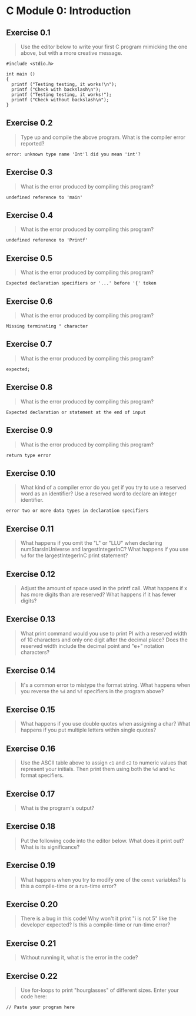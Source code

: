 # C Module 0: Introduction

## Exercise 0.1
> Use the editor below to write your first C program mimicking the one above, but with a more creative message.

```
#include <stdio.h>

int main () 
{
  printf ("Testing testing, it works!\n");
  printf ("Check with backslash\n");
  printf ("Testing testing, it works!");
  printf ("Check without backslash\n");
}
```

## Exercise 0.2
> Type up and compile the above program.
> What is the compiler error reported?
 ```
 error: unknown type name 'Int'l did you mean 'int'?
 ```


## Exercise 0.3
> What is the error produced by compiling this program?
 ```
 undefined reference to 'main'
 ```

## Exercise 0.4
> What is the error produced by compiling this program?
  ```
  undefined reference to 'Printf'
  ```
  

## Exercise 0.5
> What is the error produced by compiling this program?
  ```
  Expected declaration specifiers or '...' before '{' token 
  ```
  

## Exercise 0.6
> What is the error produced by compiling this program?
  ```
  Missing terminating " character
  ```

## Exercise 0.7
> What is the error produced by compiling this program?
  ```
  expected;
  ```

## Exercise 0.8
> What is the error produced by compiling this program?
  ```
  Expected declaration or statement at the end of input
  ```
## Exercise 0.9
> What is the error produced by compiling this program?
  ```
  return type error
  ```
  

## Exercise 0.10
> What kind of a compiler error do you get if you try to use a reserved word as an identifier? Use a reserved word to declare an integer identifier.
  ```
  error two or more data types in declaration specifiers
  ```

## Exercise 0.11
> What happens if you omit the "L" or "LLU" when declaring numStarsInUniverse and largestIntegerInC? What happens if you use `%d` for the largestIntegerInC print statement?

## Exercise 0.12
> Adjust the amount of space used in the printf call. What happens if x has more digits than are reserved? What happens if it has fewer digits?

## Exercise 0.13
> What print command would you use to print PI with a reserved width of 10 characters and only one digit after the decimal place? Does the reserved width include the decimal point and "e+" notation characters?

## Exercise 0.14
> It's a common error to mistype the format string. What happens when you reverse the `%d` and `%f` specifiers in the program above?

## Exercise 0.15
> What happens if you use double quotes when assigning a char? What happens if you put multiple letters within single quotes?

## Exercise 0.16
> Use the ASCII table above to assign `c1` and `c2` to numeric values that represent your initials. Then print them using both the `%d` and `%c` format specifiers.

## Exercise 0.17
> What is the program's output?

## Exercise 0.18
>  Put the following code into the editor below. What does it print out? What is its significance?

## Exercise 0.19
> What happens when you try to modify one of the `const` variables? Is this a compile-time or a run-time error?


## Exercise 0.20
> There is a bug in this code! Why won't it print "i is not 5" like the developer expected? Is this a compile-time or run-time error?


## Exercise 0.21
> Without running it, what is the error in the code?


## Exercise 0.22
> Use for-loops to print "hourglasses" of different sizes. Enter your code here:

```
// Paste your program here

```
